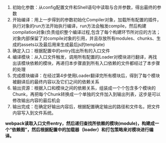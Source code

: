 1. 初始化参数：从config配置文件和Shell语句中读取与合并参数，得出最终的参数
2. 开始编译：用上一步得到的参数初始化Compiler对象，加载所有配置的插件，执行对象的run方法开始执行编译，run方法会触发compile，然后构建compilation对象(负责组织整个编译过程,包含了每个构建环节所对应的方法；对象内部保留了对compile对象的引用，并且存放所有modules、chunks、生成的assets以及最后用来生成最后js的template)
3. 确定入口：根据配置中的entry找出所有的入口文件
4. 编译模块：从入口文件触发，调用所有配置的Loader对模块进行翻译，再找出该模块依赖的模块，再递归本步骤直到所有入口依赖的文件都经过了本步骤的处理
5. 完成模块编译：在经过第4步使用Loader翻译完所有模块后，得到了每个模块被翻译后的最终内容以及它们之间的依赖关系
6. 输出资源：根据入口和模块之间的依赖关系，组装成一个个包含多个模块的Chunk，再把每个Chunk转换成一个单独的文件加入到输出列表，这步是可以修改输出内容的最后机会
7. 输出完成：在确定好输出内容后，根据配置确定输出的路径和文件名，把文件内容写入到文件系统。


**webpack读取入口文件entry，然后递归查找所依赖的模块(module)，构建成一个“依赖图”，然后根据配置中的加载器（loader）和打包策略来对模块进行编译。**